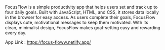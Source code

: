FocusFlow is a simple productivity app that helps users set and track up to four daily goals. Built with JavaScript, HTML, and CSS, it stores data locally in the browser for easy access. As users complete their goals, FocusFlow displays cute, motivational messages to keep them motivated. With its clean, minimalist design, FocusFlow makes goal-setting easy and rewarding every day.

App Link : https://focus-floww.netlify.app/